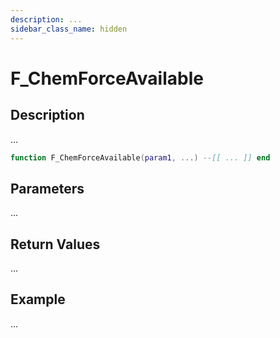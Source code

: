 ```yaml
---
description: ...
sidebar_class_name: hidden
---
```


# F_ChemForceAvailable

## Description

...

```lua
function F_ChemForceAvailable(param1, ...) --[[ ... ]] end
```

## Parameters

...

## Return Values

...

## Example

...


